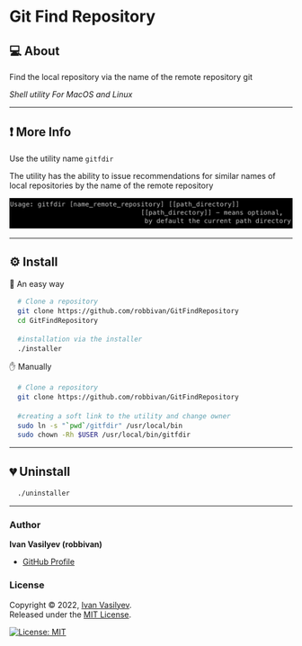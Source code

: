 # Git Find Repository

## :computer: About 

Find the local repository via the name of the remote repository git 

*Shell utility*
*For MacOS and Linux*

___
## :exclamation: More Info
Use the utility name `gitfdir`

The utility has the ability to issue recommendations for similar names of local repositories by the name of the remote repository

![](https://github.com/robbivan/dirt/blob/main/image.png)

___
## :gear: Install
:hammer: An easy way
```bash
  # Clone a repository
  git clone https://github.com/robbivan/GitFindRepository
  cd GitFindRepository

  #installation via the installer
  ./installer

```
:hand: Manually

```bash
  # Clone a repository
  git clone https://github.com/robbivan/GitFindRepository

  #creating a soft link to the utility and change owner
  sudo ln -s "`pwd`/gitfdir" /usr/local/bin
  sudo chown -Rh $USER /usr/local/bin/gitfdir

```
___
## :broken_heart: Uninstall
```bash
  ./uninstaller
```
___
### Author

**Ivan Vasilyev (robbivan)**

* [GitHub Profile](https://github.com/robbivan)


### License

Copyright © 2022, [Ivan Vasilyev](https://github.com/robbivan).  
Released under the [MIT License](LICENSE).



[![License: MIT](https://img.shields.io/badge/License-MIT-yellow.svg)](https://opensource.org/licenses/MIT)
